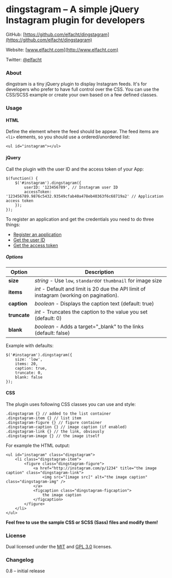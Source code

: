 # dingstagram – A simple jQuery Instagram plugin for developers
GitHub: [https://github.com/elfacht/dingstagram](https://github.com/elfacht/dingstagram)

Website: [www.elfacht.com](http://www.elfacht.com)

Twitter: [@elfacht](https://twitter.com/elfacht)


### About
dingstram is a tiny jQuery plugin to display Instagram feeds. It's for developers who prefer to have full control over the CSS. You can use the CSS/SCSS example or create your own based on a few defined classes.

### Usage

#### HTML

Define the element where the feed should be appear. The feed items are `<li>` elements, so you should use a ordered/unordered list:

	<ul id="instagram"></ul>

#### jQuery

Call the plugin with the user ID and the access token of your App:

	$(function() {
		$('#instagram').dingstagram({
			userID: '123456789', // Instagram user ID
			accessToken: '123456789.9876c5432.93549cfab40a478eb40363f6c68719a2' // Application access token
		});
	});

To register an application and get the credentials you need to do three things:

+ [Register an application](http://instagram.com/developer/)
+ [Get the user ID](http://jelled.com/instagram/lookup-user-id)
+ [Get the access token](http://jelled.com/instagram/access-token)

##### Options

| Option       | Description 
| -------------|-------------
| **size**     | *string* - Use `low`, `standard`or `thumbnail` for image size |
| **items**    | *int* - Default and limit is 20 due the API limit of instagram (working on pagination). |
| **caption**  | *boolean* - Displays the caption text (default: true) |
| **truncate** | *int* - Truncates the caption to the value you set (default: 0) |
| **blank**    | *boolean* - Adds a target="_blank" to the links (default: false) |

Example with defaults: 
 
	$('#instagram').dingstagram({
		size: 'low',
		items: 20,
		caption: true,
		truncate: 0,
		blank: false
	});
	
#### CSS

The plugin uses following CSS classes you can use and style:

	.dingstagram {} // added to the list container
	.dingstagram-item {} // list item
	.dingstagram-figure {} // figure container
	.dingstagram-caption {} // image caption (if enabled)
	.dingstagram-link {} // the link, obviously
	.dingstagram-image {} // the image itself
	
For example the HTML output:

	<ul id="instagram" class="dingstagram">
		<li class="dingstagram-item">
			<figure class="dingstagram-figure">
				<a href="http://instagram.com/p/1234" title="the image caption" class="dingstagram-link">
					<img src="[image src]" alt="the image caption" class="dingstagram-img" />
				</a>
				<figcaption class="dingstagram-figcaption">
					the image caption
				</figcaption>
			</figure>
		</li>
	</ul>
	
**Feel free to use the sample CSS or SCSS (Sass) files and modify them!**

### License

Dual licensed under the [MIT](http://www.opensource.org/licenses/mit-license.php) 
and [GPL 3.0](http://opensource.org/licenses/GPL-3.0) licenses.

### Changelog

0.8 – initial release
